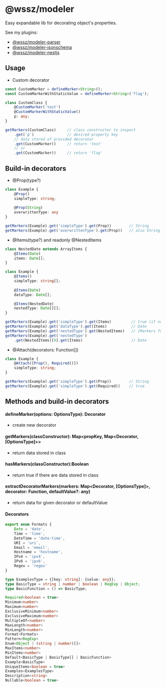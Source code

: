 # @wssz/modeler
Easy expandable lib for decorating object's properties.

See my plugins:
* [@wssz/modeler-parser](https://github.com/wszerad/wssz-modeler-parser)
* [@wssz/modeler-jsonschema](https://github.com/wszerad/wssz-modeler-jsonschema)
* [@wssz/modeler-nestjs](https://github.com/wszerad/wssz-modeler-nestjs)

## Usage

* Custom decorator 
```ts
const CustomMarker = defineMarker<String>();
const CustomMarkerWithStaticValue = defineMarker<String>('flag');

class CustomClass {
    @CustomMarker('test')
    @CustomMarkerWithStaticValue()
    p: any;
}

getMarkers(CustomClass)     // class constructor to inspect
    .get('p')               // desired property key
    // data stored of provided decorator
    .get(CustomMarker))     // return 'test'
    // or
    .get(CustomMarker))     // return 'flag'
```

## Build-in decorators
* @Prop(type?)
```ts
class Example {
    @Prop()
    simpleType: string;
    
    @Prop(String)
    overwrittenType: any
}

getMarkers(Example).get('simpleType').get(Prop))        // String
getMarkers(Example).get('overwrittenType').get(Prop))   // also String
```

* @Items(type?) and readonly @NestedItems
```ts
class NestedDate extends ArrayItems {
    @Items(Date)
    items: Date[];
}

class Example {
    @Items()
    simpleType: string[];
    
    @Items(Date)
    dataType: Date[];

    @Items(NestedDate)
    nestedType: Date[][];
}

getMarkers(Example).get('simpleType').get(Items)         // true (if no type specified)
getMarkers(Example).get('dataType').get(Items)           // Date
getMarkers(Example).get('nestedType').get(NestedItems)   // [Markers for each nested level]
getMarkers(Example).get('nestedType')
    .get(NestedItems)[0].get(Items)                      // Date
```

* @Attach(decorators: Function[])
```ts
class Example {
    @Attach([Prop(), Required()])
    simpleType: string;
}

getMarkers(Example).get('simpleType').get(Prop))        // String
getMarkers(Example).get('simpleType').get(Required))    // true
```

## Methods and build-in decorators

#### defineMarker<OptionsType>(options: OptionsType): Decorator
* create new decorator

#### getMarkers(classConstructor): Map<propKey, Map<Decorator, [OptionsType]>>
* return data stored in class

#### hasMarkers(classConstructor):Boolean
* return true if there are data stored in class
 
#### extractDecoratorMarkers(markers: Map<Decorator, [OptionsType]>, decorator: Function, defaultValue?: any)
* return data for given decorator or defaultValue
 
#### Decorators
```ts
export enum Formats {
	Date = 'date',
	Time = 'time',
	DateTime = 'date-time',
	URI = 'uri',
	Email = 'email',
	Hostname = 'hostname',
	IPv4 = 'ipv4',
	IPv6 = 'ipv6',
	Regex = 'regex'
}

type ExamplesType = {[key: string]: {value: any}};
type BasicType = string | number | boolean | RegExp | Object;
type BasicFunction = () => BasicType;

Required<boolean = true>
Minimum<number>
Maximum<number>
ExclusiveMinimum<number>
ExclusiveMaximum<number>
MultipleOf<number>
MaxLength<number>
MinLength<number>
Format<Formats>
Pattern<RegExp>
Enum<Object | (string | number)[]>
MaxItems<number>
MinItems<number>
Default<BasicType | BasicType[] | BasicFunction>
Example<BasicType>
UniqueItems<boolean = true>
Examples<ExamplesType>
Description<string>
Nullable<boolean = true>
```